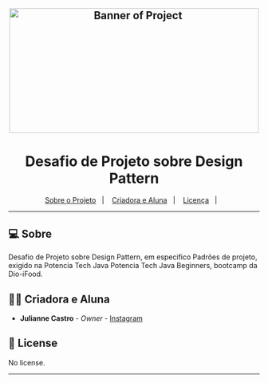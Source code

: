 <h2 align="center">
    <img alt="Banner of Project" title="" src="https://github.com/user-attachments/assets/4c6fccfe-fb2b-4d51-8db1-153ca2d2206a" width="500px" height="250px" />
</h2>
<p align="center">
  <h1 align="center">Desafio de Projeto sobre Design Pattern</h1>
</p>
<p align="center">
  <a href="#-sobre">Sobre o Projeto</a>&nbsp;&nbsp;&nbsp;|&nbsp;&nbsp;&nbsp;
  <a href="#-criadora">Criadora e Aluna</a>&nbsp;&nbsp;&nbsp;|&nbsp;&nbsp;&nbsp;
  <a href="#-license">Licença</a>&nbsp;&nbsp;&nbsp;|&nbsp;&nbsp;&nbsp;
</p>

___

## 💻 Sobre
Desafio de Projeto sobre Design Pattern, em especifico Padrões de projeto, exigido na Potencia Tech Java Potencia Tech Java Beginners, bootcamp da Dio-iFood. 


## 👨‍💻 Criadora e Aluna

* **Julianne Castro** - *Owner* - [Instagram](https://www.instagram.com/jucastrum/)

## 📝 License

No license.

---

[github-ga]: https://github.com/PuniGC
[linkedin-ga]: https://www.linkedin.com/in/gabriel-santana-silva/
[email-ga]: mailto:gabriel04.ok@gmail.com
[instagram-ga]: https://www.instagram.com/gabrielsants_dev/
[license]: LICENSE
